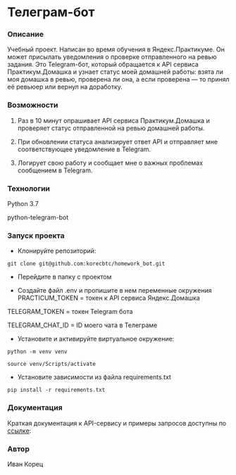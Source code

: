# Телеграм-бот
### Описание
Учебный проект. Написан во время обучения в Яндекс.Практикуме.
Он может присылать уведомления о проверке отправленного на ревью задания.
Это Telegram-бот, который обращается к API сервиса Практикум.Домашка 
и узнает статус моей домашней работы: взята ли моя домашка в ревью, 
проверена ли она, а если проверена — то принял её ревьюер или вернул на доработку.
### Возможности
1. Раз в 10 минут опрашивает API сервиса Практикум.Домашка и проверяет
статус отправленной на ревью домашней работы.

2. При обновлении статуса анализирует ответ API и отправляет мне 
соответствующее уведомление в Telegram.

3. Логирует свою работу и сообщает мне о важных проблемах сообщением в Telegram.
 

### Технологии
Python 3.7

python-telegram-bot
### Запуск проекта

 - Клонируйте репозиторий:
```
git clone git@github.com:korecbtc/homework_bot.git
```
 - Перейдите в папку с проектом

 - Создайте файл .env и пропишите в нем переменные окружения
PRACTICUM_TOKEN = токен к API сервиса Яндекс.Домашка

TELEGRAM_TOKEN = токен Telegram бота

TELEGRAM_CHAT_ID = ID моего чата в Телеграме

 - Установите и активируйте виртуальное окружение:
```
python -m venv venv

source venv/Scripts/activate
```

 - Установите зависимости из файла requirements.txt

``` 
pip install -r requirements.txt
```
### Документация
Краткая документация к API-сервису и примеры запросов доступны по [ссылке](https://code.s3.yandex.net/backend-developer/learning-materials/delugov/%D0%9F%D1%80%D0%B0%D0%BA%D1%82%D0%B8%D0%BA%D1%83%D0%BC.%D0%94%D0%BE%D0%BC%D0%B0%D1%88%D0%BA%D0%B0%20%D0%A8%D0%BF%D0%B0%D1%80%D0%B3%D0%B0%D0%BB%D0%BA%D0%B0.pdf):




### Автор
Иван Корец

